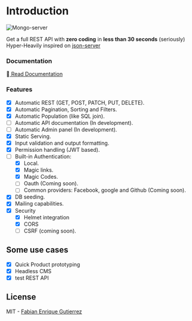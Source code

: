# Introduction

![Mongo-server](https://i.imgur.com/DJgIHcL.png)

Get a full REST API with **zero coding** in **less than 30 seconds** \(seriously\) Hyper-Heavily inspired on [json-server](https://github.com/typicode/json-server)

### Documentation

📖[ Read Documentation](https://nomadas.gitbook.io/mongo-server/)

### Features

* [x] Automatic REST \(GET, POST, PATCH, PUT,  DELETE\).
* [x] Automatic Pagination, Sorting and Filters.
* [x] Automatic Population \(like SQL join\).
* [ ] Automatic API documentation \(In development\).
* [ ] Automatic Admin panel \(In development\).
* [x] Static Serving.
* [x] Input validation and output formatting.
* [x] Permission handling \(JWT based\).
* [ ] Built-in Authentication:
  * [x] Local.
  * [x] Magic links.
  * [x] Magic Codes.
  * [ ] Oauth \(Coming soon\).
  * [ ] Common providers: Facebook, google and Github \(Coming soon\).
* [x] DB seeding.
* [x] Mailing capabilities.
* [x] Security 
  * [x] Helmet integration
  * [x] CORS
  * [ ] CSRF \(coming soon\).

## Some use cases

* [x] Quick Product prototyping
* [x] Headless CMS
* [x] test REST API

## License

MIT - [Fabian Enrique Gutierrez](https://github.com/fega)

